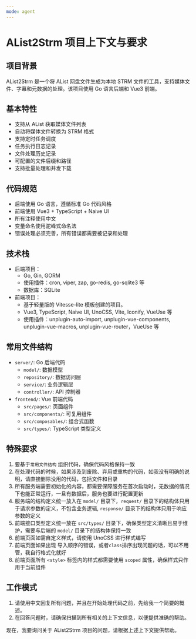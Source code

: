 ```yaml
---
mode: agent
---
```


# AList2Strm 项目上下文与要求

## 项目背景
AList2Strm 是一个将 AList 网盘文件生成为本地 STRM 文件的工具，支持媒体文件、字幕和元数据的处理。该项目使用 Go 语言后端和 Vue3 前端。

## 基本特性
- 支持从 AList 获取媒体文件列表
- 自动将媒体文件转换为 STRM 格式
- 支持定时任务调度
- 任务执行日志记录
- 文件处理历史记录
- 可配置的文件后缀和路径
- 支持批量处理和并发下载

## 代码规范
- 后端使用 Go 语言，遵循标准 Go 代码风格
- 前端使用 Vue3 + TypeScript + Naive UI
- 所有注释使用中文
- 变量命名使用驼峰式命名法
- 错误处理必须完善，所有错误都需要被记录和处理

## 技术栈
- 后端项目：
  - Go, Gin, GORM
  - 使用插件：cron, viper, zap, go-redis, go-sqlite3 等
  - 数据库：SQLite
- 前端项目：
  - 基于轻量版的 Vitesse-lite 模板创建的项目。
  - Vue3, TypeScript, Naive UI, UnoCSS, Vite, Iconify, VueUse 等
  - 使用插件：unplugin-auto-import, unplugin-vue-components, unplugin-vue-macros, unplugin-vue-router，VueUse 等

## 常用文件结构
- `server/`: Go 后端代码
  - `model/`: 数据模型
  - `repository/`: 数据访问层
  - `service/`: 业务逻辑层
  - `controller/`: API 控制器
- `frontend/`: Vue 前端代码
  - `src/pages/`: 页面组件
  - `src/components/`: 可复用组件
  - `src/composables/`: 组合式函数
  - `src/types/`: TypeScript 类型定义

## 特殊要求
1. 要基于`常用文件结构` 组织代码，确保代码风格保持一致
2. 在处理代码的时候，如果涉及到废除、弃用或重构的代码，如我没有明确的说明，请直接删除没用的代码，包括文件和目录
3. 所有服务端需要初始化的内容，都需要保障服务在首次启动时，无数据的情况下也能正常运行，一旦有数据后，服务也要进行配置更新
4. 服务端的结构定义统一放入在 `model/` 目录下，`request/` 目录下的结构体只用于请求参数的定义，不包含业务逻辑, `response/` 目录下的结构体只用于响应参数的定义
5. 前端接口类型定义统一放在 `src/types/` 目录下，确保类型定义清晰且易于维护，需要与后端的 `model/` 目录下的结构体保持一致
6. 前端页面如需自定义样式，请使用 UnoCSS 进行样式编写
7. 前端页面如果出现 导入顺序的错误，或者`class`排序出现问题的话，可以不用管，我自行格式化就好
8. 前端页面所有 `<style>` 标签内的样式都需要使用 `scoped` 属性，确保样式只作用于当前组件

## 工作模式
1. 请使用中文回复所有问题，并且在开始处理代码之前，先给我一个简要的概述。
2. 在回答问题时，请确保扫描到所有相关的上下文信息，以便提供准确的帮助。

现在，我要询问关于 AList2Strm 项目的问题，请根据上述上下文提供帮助。